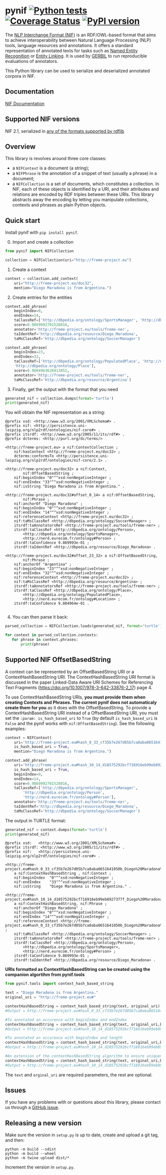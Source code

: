 # pynif [![Python tests](https://github.com/wetneb/pynif/actions/workflows/ci.yml/badge.svg)](https://github.com/wetneb/pynif/actions/workflows/ci.yml) [![Coverage Status](https://coveralls.io/repos/github/wetneb/pynif/badge.svg?branch=master)](https://coveralls.io/github/wetneb/pynif?branch=master) [![PyPI version](https://img.shields.io/pypi/v/pynif.svg)](https://pypi.org/project/pynif/)

The [NLP Interchange Format (NIF)](http://persistence.uni-leipzig.org/nlp2rdf/) is an RDF/OWL-based format that aims to achieve interoperability between Natural Language Processing (NLP) tools, language resources and annotations. It offers a standard representation of annotated texts for tasks such as [Named Entity Recognition](https://en.wikipedia.org/wiki/Named-entity_recognition) or [Entity Linking](https://en.wikipedia.org/wiki/Entity_linking). It is used by [GERBIL](https://github.com/dice-group/gerbil) to run reproducible evaluations of annotators.

This Python library can be used to serialize and deserialized annotated corpora in NIF.

## Documentation

[NIF Documentation](http://persistence.uni-leipzig.org/nlp2rdf/)

## Supported NIF versions

NIF 2.1, serialized in [any of the formats supported by rdflib](https://rdflib.readthedocs.io/en/stable/plugin_parsers.html)

## Overview

This library is revolves around three core classes:
 * a `NIFContext` is a document (a string);
 * a `NIFPhrase` is the annotation of a snippet of text (usually a phrase) in a document;
 * a `NIFCollection` is a set of documents, which constitutes a collection.
In NIF, each of these objects is identified by a URI, and their attributes and relations are encoded by RDF triples between these URIs.
This library abstracts away the encoding by letting you manipulate collections, contexts and phrases as plain Python objects.

## Quick start

Install pynif with `pip install pynif`.

0) Import and create a collection

```python
from pynif import NIFCollection

collection = NIFCollection(uri="http://freme-project.eu")
```

1) Create a context

```python
context = collection.add_context(
    uri="http://freme-project.eu/doc32",
    mention="Diego Maradona is from Argentina.")

```

2) Create entries for the entities

```python
context.add_phrase(
    beginIndex=0,
    endIndex=14,
    taClassRef=['http://dbpedia.org/ontology/SportsManager', 'http://dbpedia.org/ontology/Person', 'http://nerd.eurecom.fr/ontology#Person'],
    score=0.9869992701528016,
    annotator='http://freme-project.eu/tools/freme-ner',
    taIdentRef='http://dbpedia.org/resource/Diego_Maradona',
    taMsClassRef='http://dbpedia.org/ontology/SoccerManager')

context.add_phrase(
    beginIndex=23,
    endIndex=32,
    taClassRef=['http://dbpedia.org/ontology/PopulatedPlace', 'http://nerd.eurecom.fr/ontology#Location',
    'http://dbpedia.org/ontology/Place'],
    score=0.9804963628413852,
    annotator='http://freme-project.eu/tools/freme-ner',
    taMsClassRef='http://dbpedia.org/resource/Argentina')
```

3) Finally, get the output with the format that you need

```python
generated_nif = collection.dumps(format='turtle')
print(generated_nif)
```

You will obtain the NIF representation as a string:
```turtle
@prefix xsd: <http://www.w3.org/2001/XMLSchema#> .
@prefix nif: <http://persistence.uni-leipzig.org/nlp2rdf/ontologies/nif-core#> .
@prefix itsrdf: <http://www.w3.org/2005/11/its/rdf#> .
@prefix dcterms: <http://purl.org/dc/terms/>

<http://freme-project.eu> a nif:ContextCollection ;
    nif:hasContext <http://freme-project.eu/doc32> ;
    dcterms:conformsTo <http://persistence.uni-leipzig.org/nlp2rdf/ontologies/nif-core/2.1> .

<http://freme-project.eu/doc32> a nif:Context,
        nif:OffsetBasedString ;
    nif:beginIndex "0"^^xsd:nonNegativeInteger ;
    nif:endIndex "33"^^xsd:nonNegativeInteger ;
    nif:isString "Diego Maradona is from Argentina." .

<http://freme-project.eu/doc32#offset_0_14> a nif:OffsetBasedString,
        nif:Phrase ;
    nif:anchorOf "Diego Maradona" ;
    nif:beginIndex "0"^^xsd:nonNegativeInteger ;
    nif:endIndex "14"^^xsd:nonNegativeInteger ;
    nif:referenceContext <http://freme-project.eu/doc32> ;
    nif:taMsClassRef <http://dbpedia.org/ontology/SoccerManager> ;
    itsrdf:taAnnotatorsRef <http://freme-project.eu/tools/freme-ner> ;
    itsrdf:taClassRef <http://dbpedia.org/ontology/Person>,
        <http://dbpedia.org/ontology/SportsManager>,
        <http://nerd.eurecom.fr/ontology#Person> ;
    itsrdf:taConfidence 9.869993e-01 ;
    itsrdf:taIdentRef <http://dbpedia.org/resource/Diego_Maradona> .

<http://freme-project.eu/doc32#offset_23_32> a nif:OffsetBasedString,
        nif:Phrase ;
    nif:anchorOf "Argentina" ;
    nif:beginIndex "23"^^xsd:nonNegativeInteger ;
    nif:endIndex "32"^^xsd:nonNegativeInteger ;
    nif:referenceContext <http://freme-project.eu/doc32> ;
    nif:taMsClassRef <http://dbpedia.org/resource/Argentina> ;
    itsrdf:taAnnotatorsRef <http://freme-project.eu/tools/freme-ner> ;
    itsrdf:taClassRef <http://dbpedia.org/ontology/Place>,
        <http://dbpedia.org/ontology/PopulatedPlace>,
        <http://nerd.eurecom.fr/ontology#Location> ;
    itsrdf:taConfidence 9.804964e-01 .
    
```

4) You can then parse it back:

```python
parsed_collection = NIFCollection.loads(generated_nif, format='turtle')

for context in parsed_collection.contexts:
   for phrase in context.phrases:
       print(phrase)
```

## Supported NIF OffsetBasedString

A context can be represented by an OffsetBasedString URI or a ContextHashBasedString URI. The ContextHashBasedString URI format is discussed in the paper Linked-Data Aware URI Schemes for Referencing Text Fragments (https://doi.org/10.1007/978-3-642-33876-2_17) page 4. 

To use ContextHashBasedString URIs, **you must provide them when creating Contexts and Phrases. The current pynif does not automaticaly create them for you** as it does with the OffsetBasedString.
To provide a ContextHashBasedString URI instead of a OffsetBasedString URI, you must set the ``:param: is_hash_based_uri`` to ``True`` (by default ``is_hash_based_uri`` is ``False`` and the pynif works with ``nif:OffsetBasedString``). See the following examples:

```py
context = NIFContext(
    uri='http://freme-project.eu#hash_0_33_cf35b7e267d05b7ca8aba0651641050b_Diego%20Maradona%20is%20fr',
    is_hash_based_uri = True,
    mention="Diego Maradona is from Argentina.")

context.add_phrase(
    uri='http://freme-project.eu#hash_10_14_d18575292bcf716916eb99eb8927377f_Diego%20Maradona',
    is_hash_based_uri = True,
    beginIndex=0,
    endIndex=14,
    score=0.9869992701528016,
    taClassRef=['http://dbpedia.org/ontology/SportsManager', 
        'http://dbpedia.org/ontology/Person', 
        'http://nerd.eurecom.fr/ontology#Person'],
    annotator='http://freme-project.eu/tools/freme-ner',
    taIdentRef='http://dbpedia.org/resource/Diego_Maradona',
    taMsClassRef='http://dbpedia.org/ontology/SoccerManager')
```

The output in TURTLE format:

```python
generated_nif = context.dumps(format='turtle')
print(generated_nif)
```
```TURTLE
@prefix xsd:   <http://www.w3.org/2001/XMLSchema#> .
@prefix itsrdf: <http://www.w3.org/2005/11/its/rdf#> .
@prefix nif:   <http://persistence.uni-leipzig.org/nlp2rdf/ontologies/nif-core#> .
                
<http://freme-project.eu#hash_0_33_cf35b7e267d05b7ca8aba0651641050b_Diego%20Maradona%20is%20fr>
    a nif:ContextHashBasedString , nif:Context ;
    nif:beginIndex  "0"^^xsd:nonNegativeInteger ;
    nif:endIndex    "33"^^xsd:nonNegativeInteger ;
    nif:isString    "Diego Maradona is from Argentina." .

<http://freme-project.eu#hash_10_14_d18575292bcf716916eb99eb8927377f_Diego%20Maradona>
    a nif:ContextHashBasedString, nif:Phrase ;
    nif:anchorOf "Diego Maradona" ;
    nif:beginIndex "0"^^xsd:nonNegativeInteger ;
    nif:endIndex "14"^^xsd:nonNegativeInteger ;
    nif:referenceContext <http://freme-project.eu#hash_0_33_cf35b7e267d05b7ca8aba0651641050b_Diego%20Maradona%20is%20fr> ;
    nif:taMsClassRef <http://dbpedia.org/ontology/SoccerManager> ;
    itsrdf:taAnnotatorsRef <http://freme-project.eu/tools/freme-ner> ;
    itsrdf:taClassRef <http://dbpedia.org/ontology/Person>, 
        <http://dbpedia.org/ontology/SportsManager>, 
        <http://nerd.eurecom.fr/ontology#Person> ;
    itsrdf:taConfidence 9.869993e-01 ;
    itsrdf:taIdentRef <http://dbpedia.org/resource/Diego_Maradona> .
```

**URIs formatted as ContextHashBasedString can be created using the companion algortihm from pynif.tools** 

```python 
from pynif.tools import context_hash_based_string

text = "Diego Maradona is from Argentina."
original_uri = "http://freme-project.eu#"

contextHashBasedString = context_hash_based_string(text, original_uri)
#Output = http://freme-project.eu#hash_0_33_cf35b7e267d05b7ca8aba0651641050b_Diego%20Maradona%20is%20fr

#To annotated an occurence with beginIndex and endIndex
contextHashBasedString = context_hash_based_string(text, original_uri,beginIndex=0, endIndex=14,context_length=10)
#Output = http://freme-project.eu#hash_10_14_d18575292bcf716916eb99eb8927377f_Diego%20Maradona

#To annotated an occurence with beginIndex and length
contextHashBasedString = context_hash_based_string(text, original_uri,beginIndex=0, length=14)
#Output = http://freme-project.eu#hash_10_14_d18575292bcf716916eb99eb8927377f_Diego%20Maradona

#An extension of the contextHashBasedString algorithm to ensure uniqueness
contextHashBasedString = context_hash_based_string(text, original_uri,beginIndex=0, endIndex=14,context_length=10, safe=True)
#Output = http://freme-project.eu#hash_10_14_d18575292bcf716916eb99eb8927377f_Diego%20Maradona_0_14'
```

The `text` and `orginal_uri` are required parameters, the rest are optional.

## Issues

If you have any problems with or questions about this library, please contact us through a [GitHub issue](https://github.com/wetneb/pynif/issues).

## Releasing a new version

Make sure the version in `setup.py` is up to date, create and upload a git tag, and then:

```
python -m build --sdist
python -m build --wheel
python -m twine upload dist/*
```

Increment the version in `setup.py`.
